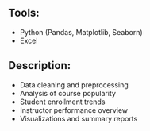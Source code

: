 ## Tools:
- Python (Pandas, Matplotlib, Seaborn)
- Excel

## Description:
- Data cleaning and preprocessing
- Analysis of course popularity
- Student enrollment trends
- Instructor performance overview
- Visualizations and summary reports
